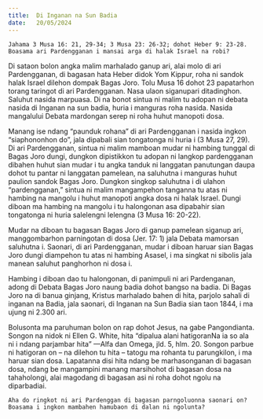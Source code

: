 ```yaml
---
title:  Di Inganan na Sun Badia
date:   20/05/2024
---
```


`Jahama 3 Musa 16: 21, 29-34; 3 Musa 23: 26-32; dohot Heber 9: 23-28. Boasama ari Pardengganan i mansai arga di halak Israel na robi?`

Di sataon bolon angka malim marhalado ganup ari, alai molo di ari Pardengganan, di bagasan hata Heber didok Yom Kippur, roha ni sandok halak Israel dilehon dompak Bagas Joro. Tolu Musa 16 dohot 23 papatarhon torang taringot di ari Pardengganan. Nasa ulaon siganupari ditadinghon. Saluhut nasida marpuasa. Di na bonot sintua ni malim tu adopan ni debata nasida di Inganan na sun badia, huria i manguras roha nasida. Nasida mangalului Debata mardongan serep ni roha huhut manopoti dosa.

Manang ise ndang “paunduk rohana” di ari Pardengganan i nasida ingkon “siaphononhon do”, jala dipabali sian tongatonga ni huria i (3 Musa 27, 29). Di ari Pardengganan, sintua ni malim mamboan mudar ni hambing tunggal di Bagas Joro dungi, dungkon dipistikkon tu adopan ni langkop pardengganan dibahen huhut sian mudar i tu angka tanduk ni langgatan panutungan daupa dohot tu pantar ni langgatan pamelean, na saluhutna i manguras huhut paulion sandok Bagas Joro. Dungkon singkop saluhutna i di ulahon “pardengganan,” sintua ni malim mangampehon tanganna tu atas ni hambing na mangolu i huhut manopoti angka dosa ni halak Israel. Dungi diboan ma hambing na mangolu i tu halongonan asa dipabahir sian tongatonga ni huria salelengni lelengna (3 Musa 16: 20-22).

Mudar na diboan tu bagasan Bagas Joro di ganup pamelean siganup ari, manggombarhon parningotan di dosa (Jer. 17: 1) jala Debata mamorsan saluhutna i. Saonari, di ari Pardengganan, mudar i diboan haruar sian Bagas Joro dungi diampehon tu atas ni hambing Asasel, i ma singkat ni sibolis jala manean saluhut panghorhon ni dosa i.

Hambing i diboan dao tu halongonan, di panimpuli ni ari Pardenganan, adong di Debata Bagas Joro naung badia dohot bangso na badia. Di Bagas Joro na di banua ginjang, Kristus marhalado bahen di hita, parjolo sahali di inganan na Badia, jala saonari, di Inganan na Sun Badia sian taon 1844, i ma ujung ni 2.300 ari.

Bolusonta ma paruhuman bolon on rap dohot Jesus, na gabe Pangondianta. Songon na nidok ni Ellen G. White, hita “dipalua alani hatigoranNa ia so ala ni i ndang parjambar hita” —Alfa dan Omega, jld. 5, hlm. 20. Songon parbue ni hatigoran on – na dilehon tu hita – tatogu ma rohanta tu parungkilon, i ma haruar sian dosa. Lapatanna disi hita ndang be marhasonganan di bagasan dosa, ndang be mangampini manang marsihohot di bagasan dosa na tahaholongi, alai magodang di bagasan asi ni roha dohot ngolu na diparbadiai.

`Aha do ringkot ni ari Pardenggan di bagasan parngoluonna saonari on? Boasama i ingkon mambahen hamubaon di dalan ni ngolunta?`